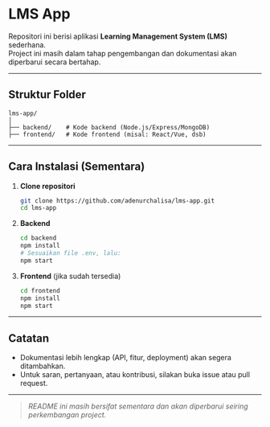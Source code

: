 # LMS App

Repositori ini berisi aplikasi **Learning Management System (LMS)** sederhana.  
Project ini masih dalam tahap pengembangan dan dokumentasi akan diperbarui secara bertahap.

---

## Struktur Folder

```
lms-app/
│
├── backend/    # Kode backend (Node.js/Express/MongoDB)
├── frontend/   # Kode frontend (misal: React/Vue, dsb)
```

---

## Cara Instalasi (Sementara)

1. **Clone repositori**
   ```bash
   git clone https://github.com/adenurchalisa/lms-app.git
   cd lms-app
   ```

2. **Backend**
   ```bash
   cd backend
   npm install
   # Sesuaikan file .env, lalu:
   npm start
   ```

3. **Frontend** (jika sudah tersedia)
   ```bash
   cd frontend
   npm install
   npm start
   ```

---

## Catatan

- Dokumentasi lebih lengkap (API, fitur, deployment) akan segera ditambahkan.
- Untuk saran, pertanyaan, atau kontribusi, silakan buka issue atau pull request.

---

> _README ini masih bersifat sementara dan akan diperbarui seiring perkembangan project._
